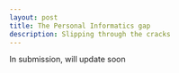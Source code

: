 ```yaml
---
layout: post
title: The Personal Informatics gap
description: Slipping through the cracks
---
```


In submission, will update soon
